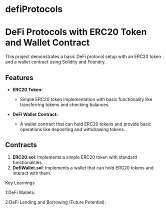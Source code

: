 # defiProtocols
# DeFi Protocols with ERC20 Token and Wallet Contract

This project demonstrates a basic DeFi protocol setup with an ERC20 token and a wallet contract using Solidity and Foundry.

## Features

- **ERC20 Token:**
  - Simple ERC20 token implementation with basic functionality like transferring tokens and checking balances.
  
- **DeFi Wallet Contract:**
  - A wallet contract that can hold ERC20 tokens and provide basic operations like depositing and withdrawing tokens.

## Contracts

1. **ERC20.sol**: Implements a simple ERC20 token with standard functionalities.
2. **DefiWallet.sol**: Implements a wallet that can hold ERC20 tokens and interact with them.


Key Learnings 

1:DeFi Wallets:

2:DeFi Lending and Borrowing (Future Potential):
